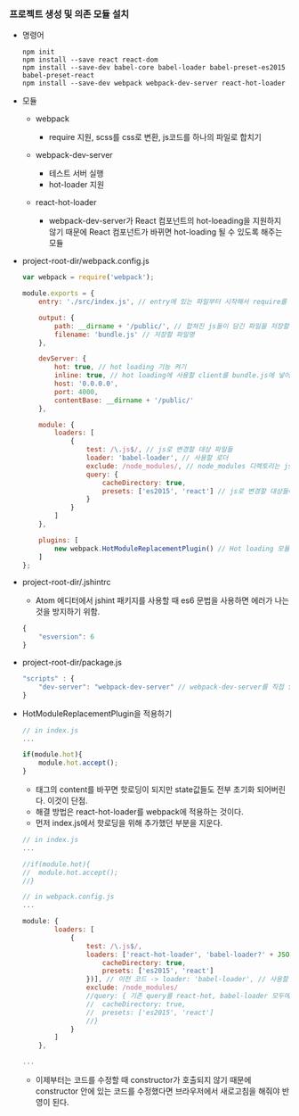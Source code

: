 ### 프로젝트 생성 및 의존 모듈 설치
- 명령어
	```cli
	npm init
	npm install --save react react-dom
	npm install --save-dev babel-core babel-loader babel-preset-es2015 babel-preset-react
	npm install --save-dev webpack webpack-dev-server react-hot-loader
	```

- 모듈
	- webpack
		- require 지원, scss를 css로 변환, js코드를 하나의 파일로 합치기

	- webpack-dev-server
		- 테스트 서버 실행
		- hot-loader 지원
		
	- react-hot-loader
		- webpack-dev-server가 React 컴포넌트의 hot-loeading을 지원하지 않기 때문에 React 컴포넌트가 바뀌면 hot-loading 될 수 있도록 해주는 모듈
		
- project-root-dir/webpack.config.js
	```javascript
	var webpack = require('webpack');

	module.exports = {
		entry: './src/index.js', // entry에 있는 파일부터 시작해서 require를 통해 타고타고 들어가서 모든 파일들을 불러오는 시작경로

		output: {
			path: __dirname + '/public/', // 합쳐진 js들이 담긴 파일을 저장할 디렉토리(프로젝트-root/public/)
			filename: 'bundle.js' // 저장할 파일명
		},

		devServer: {
			hot: true, // hot loading 기능 켜기
			inline: true, // hot loading에 사용할 client를 bundle.js에 넣어준다. 뭔 뜻임..?
			host: '0.0.0.0',
			port: 4000, 
			contentBase: __dirname + '/public/'
		},

		module: {
			loaders: [
				{
					test: /\.js$/, // js로 변경할 대상 파일들
					loader: 'babel-loader', // 사용할 로더
					exclude: /node_modules/, // node_modules 디렉토리는 js로만 이루어져있고 양이 많기 때문에 제외시킴.
					query: {
						cacheDirectory: true,
						presets: ['es2015', 'react'] // js로 변경할 대상들에 대한 프리셋
					}
				}
			]
		},

		plugins: [
			new webpack.HotModuleReplacementPlugin() // Hot loading 모듈
		]
	};
	```

- project-root-dir/.jshintrc
	- Atom 에디터에서 jshint 패키지를 사용할 때 es6 문법을 사용하면 에러가 나는 것을 방지하기 위함.
	```javascript
	{
		"esversion": 6
	}
	```

- project-root-dir/package.js
	```javascript
	"scripts" : {
		"dev-server": "webpack-dev-server" // webpack-dev-server를 직접 입력해서 실행하지 않는 이유는 만약, 프로젝트 루트 디렉토리가 아니라 src디렉토리 같은 곳에서 실행했을 때 이상하게 동작하기 떄문. 테스트 서버는 프로젝트 루트 디렉토리에서 실행되어야 webpack.config.js를 읽을 수 있다. 실행 스크립트로 테스트 서버를 실행하면 루트 디렉토리 기준으로 실행되기 때문에 정상 동작.
	}
	```

- HotModuleReplacementPlugin을 적용하기
	```javascript
	// in index.js
	...
	
	if(module.hot){
		module.hot.accept();
	}
	```
	- 태그의 content를 바꾸면 핫로딩이 되지만 state값들도 전부 초기화 되어버린다. 이것이 단점.
	- 해결 방법은 react-hot-loader를 webpack에 적용하는 것이다.
	- 먼저 index.js에서 핫로딩을 위해 추가했던 부분을 지운다.
	```javascript
	// in index.js
	...
	
	//if(module.hot){
	//	module.hot.accept();
	//}
	```
	```javascript
	// in webpack.config.js
	...
	
	module: {
			loaders: [
				{
					test: /\.js$/,
					loaders: ['react-hot-loader', 'babel-loader?' + JSON.stringify({ // 'react-hot', 'babel-loader' 순서 유지 중요
						cacheDirectory: true,
						presets: ['es2015', 'react']
					})], // 이전 코드 -> loader: 'babel-loader', // 사용할 로더
					exclude: /node_modules/
					//query: { 기존 query를 react-hot, babel-loader 모두에게 적용되게 하면 에러가 나기 때문에 babel-loader쪽으로 빼준다.
					//	cacheDirectory: true,
					//	presets: ['es2015', 'react']
					//}
				}
			]
		},
	
	...
	```
	- 이제부터는 코드를 수정할 때 constructor가 호출되지 않기 때문에 constructor 안에 있는 코드를 수정했다면 브라우저에서 새로고침을 해줘야 반영이 된다.
